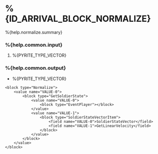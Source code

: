 # %{ID_ARRIVAL_BLOCK_NORMALIZE}

%{help.normalize.summary}

### %{help.common.input}

1. %{PYRITE_TYPE_VECTOR}

### %{help.common.output}

-   %{PYRITE_TYPE_VECTOR}

```
<block type="Normalize">
    <value name="VALUE-0">
        <block type="GetSoldierState">
            <value name="VALUE-0">
                <block type="EventPlayer"></block>
            </value>
            <value name="VALUE-1">
                <block type="SoldierStateVectorItem">
                    <field name="VALUE-0">SoldierStateVector</field>
                    <field name="VALUE-1">GetLinearVelocity</field>
                </block>
            </value>
        </block>
    </value>
</block>
```